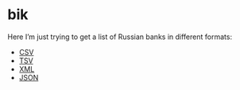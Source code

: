 # bik

Here I’m just trying to get a list of Russian banks in different formats:

- [CSV](https://raw.githubusercontent.com/molodsom/bik/main/output/latest.csv)
- [TSV](https://raw.githubusercontent.com/molodsom/bik/main/output/latest.tsv)
- [XML](https://raw.githubusercontent.com/molodsom/bik/main/output/latest.xml)
- [JSON](https://raw.githubusercontent.com/molodsom/bik/main/output/latest.json)